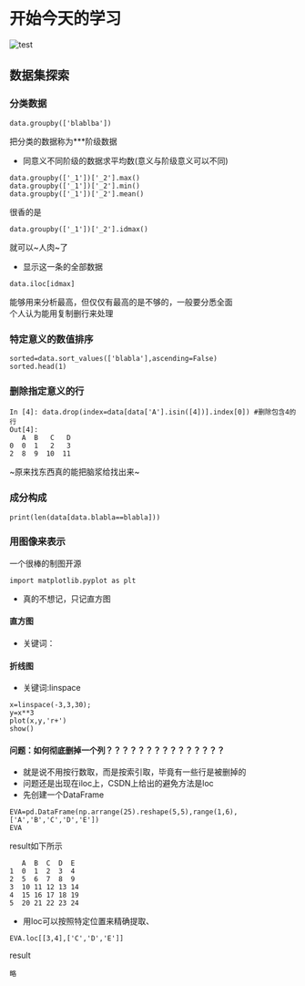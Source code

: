 # 开始今天的学习
![test](https://i0.hdslb.com/bfs/article/ebc51b2b6ea2b8cfd5a40edddbdbd8b5e1c95fc5.png@942w_531h_progressive.webp)
## 数据集探索
### 分类数据
```
data.groupby(['blablba'])
```
把分类的数据称为***阶级数据
* 同意义不同阶级的数据求平均数(意义与阶级意义可以不同)
```
data.groupby(['_1'])['_2'].max()
data.groupby(['_1'])['_2'].min()
data.groupby(['_1'])['_2'].mean()
```
很香的是  
```
data.groupby(['_1'])['_2'].idmax()
```
就可以~人肉~了
* 显示这一条的全部数据
```
data.iloc[idmax]
```
能够用来分析最高，但仅仅有最高的是不够的，一般要分悉全面  
个人认为能用复制删行来处理  

### 特定意义的数值排序
```
sorted=data.sort_values(['blabla'],ascending=False)
sorted.head(1)
```
### 删除指定意义的行
```
In [4]: data.drop(index=data[data['A'].isin([4])].index[0]) #删除包含4的行
Out[4]: 
   A  B   C   D
0  0  1   2   3
2  8  9  10  11
```
~原来找东西真的能把脑浆给找出来~
### 成分构成
```
print(len(data[data.blabla==blabla]))
```
### 用图像来表示
一个很棒的制图开源  
```
import matplotlib.pyplot as plt
```
* 真的不想记，只记直方图
#### 直方图
* 关键词：


#### 折线图
* 关键词:linspace
```
x=linspace(-3,3,30);
y=x**3
plot(x,y,'r+')
show()
```
#### 问题：如何彻底删掉一个列？？？？？？？？？？？？？？？
* 就是说不用按行数取，而是按索引取，毕竟有一些行是被删掉的
* 问题还是出现在iloc上，CSDN上给出的避免方法是loc
* 先创建一个DataFrame
```
EVA=pd.DataFrame(np.arrange(25).reshape(5,5),range(1,6),['A','B','C','D','E'])
EVA 
```
result如下所示 
```
   A  B  C  D  E
1  0  1  2  3  4  
2  5  6  7  8  9
3  10 11 12 13 14
4  15 16 17 18 19
5  20 21 22 23 24
```
* 用loc可以按照特定位置来精确提取、
```
EVA.loc[[3,4],['C','D','E']]
```
result
```
略
```
